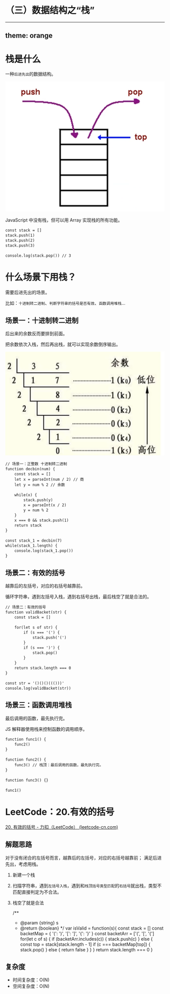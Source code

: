 # （三）数据结构之“栈”

---

## theme: orange

# 栈是什么

一种`后进先出`的数据结构。

![](../.gitbook/assests/1655979852757-2d46774d-f037-4e91-b78d-54c417ab6b72.png)

JavaScript 中没有栈，但可以用 Array 实现栈的所有功能。

    const stack = []
    stack.push(1)
    stack.push(2)
    stack.push(3)

    console.log(stack.pop()) // 3

# 什么场景下用栈？

需要后进先出的场景。

比如：`十进制转二进制`、`判断字符串的括号是否有效`、`函数调用堆栈`...

## 场景一：十进制转二进制

后出来的余数反而要排到前面。

把余数依次入栈，然后再出栈，就可以实现余数倒序输出。

![](../.gitbook/assests/1655979870165-0e36113f-72fb-4af6-9f53-a6d125235e63.png)

    // 场景一：正整数 十进制转二进制
    function decbin(num) {
        const stack = []
        let x = parseInt(num / 2) // 商
        let y = num % 2 // 余数

        while(x) {
            stack.push(y)
            x = parseInt(x / 2)
            y = num % 2
        }
        x === 0 && stack.push(1)
        return stack
    }

    const stack_1 = decbin(7)
    while(stack_1.length) {
        console.log(stack_1.pop())
    }

## 场景二：有效的括号

越靠后的左括号，对应的右括号越靠前。

循环字符串，遇到左括号入栈，遇到右括号出栈，最后栈空了就是合法的。

    // 场景二：有效的括号
    function validBacket(str) {
        const stack = []

        for(let s of str) {
            if (s === '(') {
                stack.push('(')
            }
            if (s === ')') {
                stack.pop()
            }
        }
        return stack.length === 0
    }

    const str = '()()()((()))'
    console.log(validBacket(str))

## 场景三：函数调用堆栈

最后调用的函数，最先执行完。

JS 解释器使用栈来控制函数的调用顺序。

    function func1() {
        func2()
    }

    function func2() {
        func3() // 栈顶：最后调用的函数，最先执行完。
    }

    function func3() {}

    func1()

# LeetCode：20.有效的括号

[20. 有效的括号 - 力扣（LeetCode） (leetcode-cn.com)](https://leetcode-cn.com/problems/valid-parentheses/)

## 解题思路

对于没有闭合的左括号而言，越靠后的左括号，对应的右括号越靠前；
满足后进先出，考虑用栈。

1. 新建一个栈
2. 扫描字符串，遇到`左括号入栈`，遇到和`栈顶括号类型匹配`的`右括号`就出栈，类型不匹配直接判定为不合法。
3. 栈空了就是合法

   /\*\*

   - @param {string} s
   - @return {boolean}
     \*/
     var isValid = function(s){
     const stack = []
     const backetMap = {
     '(': ')',
     '[': ']',
     '{': '}'
     }
     const backetArr = ['(', '[', '{']
     for(let c of s) {
     if (backetArr.includes(c)) {
     stack.push(c)
     } else {
     const top = stack[stack.length - 1]
     if (c === backetMap[top]) {
     stack.pop()
     } else {
     return false
     }
     }
     }
     return stack.length === 0
     }

## 复杂度

- 时间复杂度：O(N)
- 空间复杂度：O(N)
